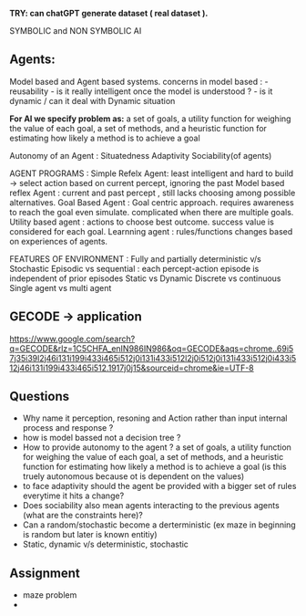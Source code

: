 __TRY: can chatGPT generate dataset ( real dataset ).__

SYMBOLIC and NON SYMBOLIC AI


## Agents:
Model based and Agent based systems.
concerns in model based : 
	- reusability
	- is it really intelligent once the model is understood ? 
	- is it dynamic / can it deal with Dynamic situation

__For AI we specify problem as:__
	 a set of goals, a utility function for weighing the value of each goal, a set of methods, and a heuristic function for estimating how likely a method is to achieve a goal

Autonomy of an Agent : 
	Situatedness
	Adaptivity
	Sociability(of agents)

AGENT PROGRAMS : 
	Simple Refelx Agent:
	least intelligent and hard to build -> select action based on current percept, ignoring the past
	Model based reflex Agent : 
	current and past percept , still lacks choosing among possible alternatives.
	Goal Based Agent : 
	Goal centric approach. 
	requires awareness to reach the goal even simulate.
	complicated when there are multiple goals. 
	Utility based agent :
	actions to choose best outcome.
	success value is considered for each goal. 
	Learnning agent :
	rules/functions changes based on experiences of agents. 


FEATURES OF ENVIRONMENT : 
	Fully and partially 
	deterministic v/s Stochastic
	Episodic vs sequential : 
		each percept-action episode is independent of prior episodes
	Static vs Dynamic 
	Discrete vs continuous
	Single agent vs multi agent 

## GECODE -> application  
https://www.google.com/search?q=GECODE&rlz=1C5CHFA_enIN986IN986&oq=GECODE&aqs=chrome..69i57j35i39l2j46i131i199i433i465i512j0i131i433i512l2j0i512j0i131i433i512j0i433i512j46i131i199i433i465i512.1917j0j15&sourceid=chrome&ie=UTF-8





## Questions
- Why name it perception, resoning and Action rather than input internal process and response ? 
- how is model bassed not a decision tree ? 
- How to provide autonomy to the agent ? 
	 a set of goals, a utility function for weighing the value of each goal, a set of methods, and a heuristic function for estimating how likely a method is to achieve a goal
	(is this truely autonomous because ot is dependent on the values)
- to face adaptivity should the agent be provided with a bigger set of rules everytime it hits a change? 
- Does sociability also mean agents interacting to the previous agents (what are the constraints here)?
- Can a random/stochastic become a derterministic (ex maze in beginning is random but later is known entitiy)
- Static, dynamic v/s deterministic, stochastic


## Assignment 
- maze problem
- 